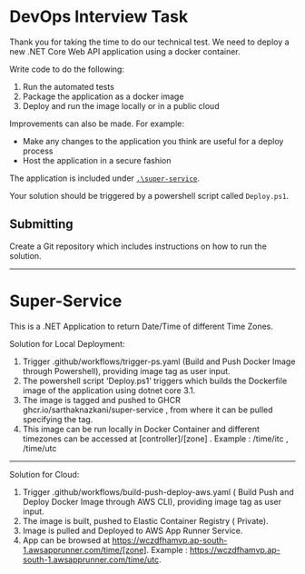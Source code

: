 # DevOps Interview Task

Thank you for taking the time to do our technical test. We need to deploy a new .NET Core Web API application using a docker container.

Write code to do the following:

1. Run the automated tests
2. Package the application as a docker image
3. Deploy and run the image locally or in a public cloud

Improvements can also be made. For example:

- Make any changes to the application you think are useful for a deploy process
- Host the application in a secure fashion

The application is included under [`.\super-service`](`.\super-service`).

Your solution should be triggered by a powershell script called `Deploy.ps1`.

## Submitting

Create a Git repository which includes instructions on how to run the solution.  


------------------------------------------------------------

# Super-Service
This is a .NET Application to return Date/Time of different Time Zones.

Solution for Local Deployment:
1. Trigger .github/workflows/trigger-ps.yaml (Build and Push Docker Image through Powershell), providing image tag as user input.
2. The powershell script 'Deploy.ps1' triggers which builds the Dockerfile image of the application using dotnet core 3.1.
3. The image is tagged and pushed to GHCR ghcr.io/sarthaknazkani/super-service , from where it can be pulled specifying the tag.
4. This image can be run locally in Docker Container and different timezones can be accessed at [controller]/[zone] . Example : /time/itc , /time/utc


-------------------------------------------------------------

Solution for Cloud:
1. Trigger .github/workflows/build-push-deploy-aws.yaml ( Build Push and Deploy Docker Image through AWS CLI), providing image tag as user input.
2. The image is built, pushed to Elastic Container Registry ( Private).
3. Image is pulled and Deployed to AWS App Runner Service.
4. App can be browsed at https://wczdfhamvp.ap-south-1.awsapprunner.com/time/[zone]. Example : https://wczdfhamvp.ap-south-1.awsapprunner.com/time/utc.
